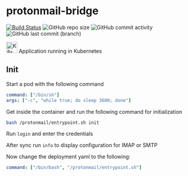 # protonmail-bridge

[![Build Status](https://drone.theautomation.nl/api/badges/theautomation/protonmail-bridge/status.svg)](https://drone.theautomation.nl/theautomation/protonmail-bridge)
![GitHub repo size](https://img.shields.io/github/repo-size/theautomation/protonmail-bridge?logo=Github)
![GitHub commit activity](https://img.shields.io/github/commit-activity/y/theautomation/protonmail-bridge?logo=github)
![GitHub last commit (branch)](https://img.shields.io/github/last-commit/theautomation/protonmail-bridge/main?logo=github)

<img src="https://github.com/theautomation/kubernetes-gitops/blob/main/assets/img/k8s.png?raw=true" alt="K8s" style="height: 30px; width:30px;"/>
Application running in Kubernetes

## Init

Start a pod with the following command

```yaml
command: ["/bin/sh"]
args: ["-c", "while true; do sleep 3600; done"]
```

Get inside the container and run the following command for initialization

```bash
bash /protonmail/entrypoint.sh init
```

Run `login` and enter the credentials

After sync run `info` to display configuration for IMAP or SMTP

Now change the deployment yaml to the following:

```yaml
command: ["/bin/bash", "/protonmail/entrypoint.sh"]
```
